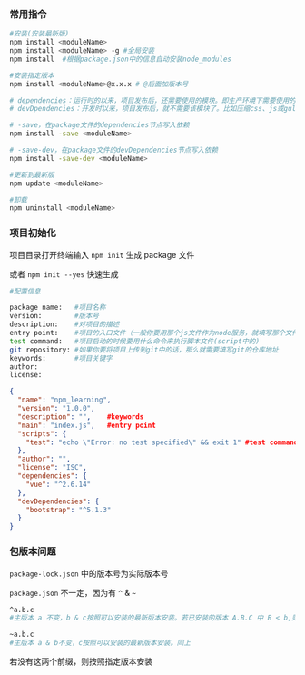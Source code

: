 ### 常用指令

```bash
#安装(安装最新版)
npm install <moduleName>
npm install <moduleName> -g #全局安装
npm install  #根据package.json中的信息自动安装node_modules

#安装指定版本
npm install <moduleName>@x.x.x # @后面加版本号

# dependencies：运行时的以来，项目发布后，还需要使用的模块。即生产环境下需要使用的模块
# devDpendencies：开发时以来，项目发布后，就不需要该模块了。比如压缩css、js或gulp这种模块

# -save，在package文件的dependencies节点写入依赖
npm install -save <moduleName>	

# -save-dev，在package文件的devDependencies节点写入依赖
npm install -save-dev <moduleName>

#更新到最新版
npm update <moduleName>

#卸载
npm uninstall <moduleName>
```



### 项目初始化

项目目录打开终端输入 `npm init` 生成 package 文件

或者 `npm init --yes` 快速生成

```bash
#配置信息

package name:	#项目名称
version:        #版本号
description:    #对项目的描述
entry point:    #项目的入口文件（一般你要用那个js文件作为node服务，就填写那个文件）
test command:   #项目启动的时候要用什么命令来执行脚本文件(script中的)
git repository: #如果你要将项目上传到git中的话，那么就需要填写git的仓库地址
keywords:		#项目关键字
author:
license:
```

```json
{
  "name": "npm_learning",
  "version": "1.0.0",
  "description": "",	#keywords
  "main": "index.js",	#entry point
  "scripts": {
    "test": "echo \"Error: no test specified\" && exit 1" #test command
  },
  "author": "",
  "license": "ISC",
  "dependencies": {
    "vue": "^2.6.14"
  },
  "devDependencies": {
    "bootstrap": "^5.1.3"
  }
}
```

### 包版本问题

`package-lock.json` 中的版本号为实际版本号

`package.json` 不一定，因为有 `^` & `~`

```bash
^a.b.c  
#主版本 a 不变，b & c按照可以安装的最新版本安装。若已安装的版本 A.B.C 中 B < b,则不会更新,即B&C不变

~a.b.c	
#主版本 a & b不变，c按照可以安装的最新版本安装。同上
```

若没有这两个前缀，则按照指定版本安装